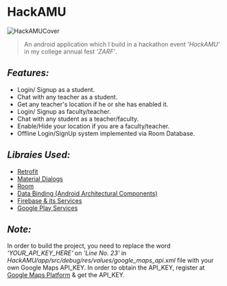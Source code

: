# HackAMU
![HackAMUCover](https://user-images.githubusercontent.com/38679082/56091329-285bfd00-5ecb-11e9-9443-d947606b63ac.png)

>An android application which I build in a hackathon event *'HackAMU'* in my college annual fest *'ZARF'*.


## *Features:*
- Login/ Signup as a student.
- Chat with any teacher as a student.
- Get any teacher's location if he or she has enabled it.
- Login/ Signup as faculty/teacher.
- Chat with any student as a teacher/faculty.
- Enable/Hide your location if you are a faculty/teacher.
- Offline Login/SignUp system implemented via Room Database.




## *Libraies Used:*
- [Retrofit](https://github.com/square/retrofit)
- [Material Dialogs](https://github.com/afollestad/material-dialogs)
- [Room](https://developer.android.com/topic/libraries/architecture/room)
- [Data Binding (Android Architectural Components)](https://developer.android.com/topic/libraries/data-binding)
- [Firebase & its Services](https://firebase.google.com/docs/android/setup)
- [Google Play Services](https://developers.google.com/android/guides/setup)

## *Note:*
In order to build the project, you need to replace the word *'YOUR_API_KEY_HERE'* on *'Line No. 23'* in *HackAMU/app/src/debug/res/values/google_maps_api.xml* file with your own Google Maps API_KEY. In order to obtain the API_KEY, register at [Google Maps Platform](https://developers.google.com/maps/documentation/android-sdk/intro) & get the API_KEY.

